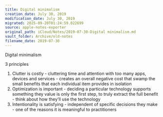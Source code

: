 ```yaml
---
title: Digital minimalism
creation_date: July 30, 2019
modification_date: July 30, 2019
migrated: 2025-09-20T01:24:59.022699
source: apple-notes-exporter
original_path: iCloud/Notes/2019-07-30-Digital minimalism.md
vault_folder: Archive/old-notes
filename_date: 2019-07-30
---
```



Digital minimalism

3 principles 
1. Clutter is costly - cluttering time and attention with too many apps, devices and services - creates an overall negative cost that swamp the small benefits that each individual item provides in isolation 
2. Optimization is important - deciding a particular technology supports something they value is only the first step, to truly extract the full benefit - think about how they’ll use the technology 
3. Intentionality is satisfying - independent of specific decisions they make - one of the reasons it is meaningful to practitioners 

